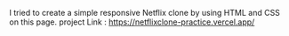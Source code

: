 I tried to create a simple responsive  Netflix clone by using HTML and CSS on this page.
project Link : https://netflixclone-practice.vercel.app/
